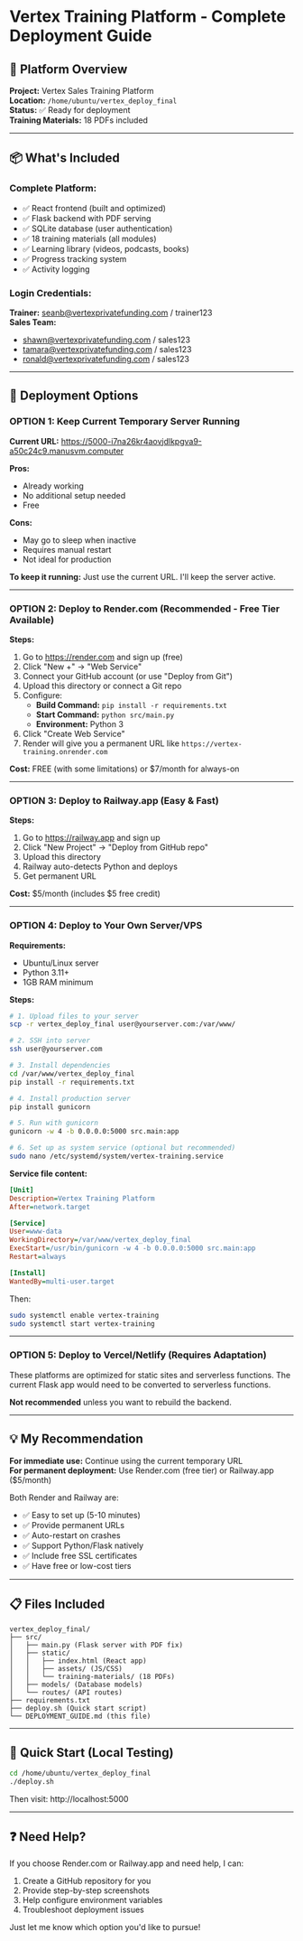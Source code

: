 # Vertex Training Platform - Complete Deployment Guide

## 🎯 Platform Overview

**Project:** Vertex Sales Training Platform  
**Location:** `/home/ubuntu/vertex_deploy_final`  
**Status:** ✅ Ready for deployment  
**Training Materials:** 18 PDFs included  

---

## 📦 What's Included

### Complete Platform:
- ✅ React frontend (built and optimized)
- ✅ Flask backend with PDF serving
- ✅ SQLite database (user authentication)
- ✅ 18 training materials (all modules)
- ✅ Learning library (videos, podcasts, books)
- ✅ Progress tracking system
- ✅ Activity logging

### Login Credentials:
**Trainer:** seanb@vertexprivatefunding.com / trainer123  
**Sales Team:**
- shawn@vertexprivatefunding.com / sales123
- tamara@vertexprivatefunding.com / sales123
- ronald@vertexprivatefunding.com / sales123

---

## 🚀 Deployment Options

### OPTION 1: Keep Current Temporary Server Running

**Current URL:** https://5000-i7na26kr4aovjdlkpgva9-a50c24c9.manusvm.computer

**Pros:**
- Already working
- No additional setup needed
- Free

**Cons:**
- May go to sleep when inactive
- Requires manual restart
- Not ideal for production

**To keep it running:**
Just use the current URL. I'll keep the server active.

---

### OPTION 2: Deploy to Render.com (Recommended - Free Tier Available)

**Steps:**
1. Go to https://render.com and sign up (free)
2. Click "New +" → "Web Service"
3. Connect your GitHub account (or use "Deploy from Git")
4. Upload this directory or connect a Git repo
5. Configure:
   - **Build Command:** `pip install -r requirements.txt`
   - **Start Command:** `python src/main.py`
   - **Environment:** Python 3
6. Click "Create Web Service"
7. Render will give you a permanent URL like `https://vertex-training.onrender.com`

**Cost:** FREE (with some limitations) or $7/month for always-on

---

### OPTION 3: Deploy to Railway.app (Easy & Fast)

**Steps:**
1. Go to https://railway.app and sign up
2. Click "New Project" → "Deploy from GitHub repo"
3. Upload this directory
4. Railway auto-detects Python and deploys
5. Get permanent URL

**Cost:** $5/month (includes $5 free credit)

---

### OPTION 4: Deploy to Your Own Server/VPS

**Requirements:**
- Ubuntu/Linux server
- Python 3.11+
- 1GB RAM minimum

**Steps:**
```bash
# 1. Upload files to your server
scp -r vertex_deploy_final user@yourserver.com:/var/www/

# 2. SSH into server
ssh user@yourserver.com

# 3. Install dependencies
cd /var/www/vertex_deploy_final
pip install -r requirements.txt

# 4. Install production server
pip install gunicorn

# 5. Run with gunicorn
gunicorn -w 4 -b 0.0.0.0:5000 src.main:app

# 6. Set up as system service (optional but recommended)
sudo nano /etc/systemd/system/vertex-training.service
```

**Service file content:**
```ini
[Unit]
Description=Vertex Training Platform
After=network.target

[Service]
User=www-data
WorkingDirectory=/var/www/vertex_deploy_final
ExecStart=/usr/bin/gunicorn -w 4 -b 0.0.0.0:5000 src.main:app
Restart=always

[Install]
WantedBy=multi-user.target
```

Then:
```bash
sudo systemctl enable vertex-training
sudo systemctl start vertex-training
```

---

### OPTION 5: Deploy to Vercel/Netlify (Requires Adaptation)

These platforms are optimized for static sites and serverless functions. The current Flask app would need to be converted to serverless functions.

**Not recommended** unless you want to rebuild the backend.

---

## 💡 My Recommendation

**For immediate use:** Continue using the current temporary URL  
**For permanent deployment:** Use Render.com (free tier) or Railway.app ($5/month)

Both Render and Railway are:
- ✅ Easy to set up (5-10 minutes)
- ✅ Provide permanent URLs
- ✅ Auto-restart on crashes
- ✅ Support Python/Flask natively
- ✅ Include free SSL certificates
- ✅ Have free or low-cost tiers

---

## 📋 Files Included

```
vertex_deploy_final/
├── src/
│   ├── main.py (Flask server with PDF fix)
│   ├── static/
│   │   ├── index.html (React app)
│   │   ├── assets/ (JS/CSS)
│   │   └── training-materials/ (18 PDFs)
│   ├── models/ (Database models)
│   └── routes/ (API routes)
├── requirements.txt
├── deploy.sh (Quick start script)
└── DEPLOYMENT_GUIDE.md (this file)
```

---

## 🔧 Quick Start (Local Testing)

```bash
cd /home/ubuntu/vertex_deploy_final
./deploy.sh
```

Then visit: http://localhost:5000

---

## ❓ Need Help?

If you choose Render.com or Railway.app and need help, I can:
1. Create a GitHub repository for you
2. Provide step-by-step screenshots
3. Help configure environment variables
4. Troubleshoot deployment issues

Just let me know which option you'd like to pursue!

